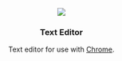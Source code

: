 <p align="center">
    <a href="https://github.com/victor-savinov/string-length">
        <img src="https://github.com/victor-savinov/graphics/blob/master/icons/text-editor/128.png">
    </a>
</p>

<h3 align="center">Text Editor</h3>

<p align="center">
    Text editor for use with <a href="https://chrome.google.com/webstore/detail/string-length/bnbgafdjiinlgnjaedmfaablklnafpka">Chrome</a>.
</p>
